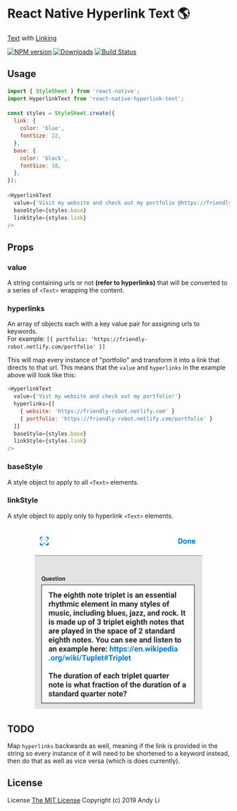 # React Native Hyperlink Text :earth_americas:

[Text](https://facebook.github.io/react-native/docs/text) with [Linking](https://facebook.github.io/react-native/docs/linking)

[![NPM version][npm-image]][npm-url]
[![Downloads][downloads-image]][npm-url]
[![Build Status][travis-image]][travis-url]

## Usage
```javascript
import { StyleSheet } from 'react-native';
import HyperlinkText from 'react-native-hyperlink-text';

const styles = StyleSheet.create({
  link: {
    color: 'blue',
    fontSize: 22,
  },
  base: {
    color: 'black',
    fontSize: 18,
  },
});

<HyperlinkText
  value={'Visit my website and check out my portfolio @https://friendly-robot.netlify.com/portfolio'}
  baseStyle={styles.base}
  linkStyle={styles.link}
/>
```
## Props

### value
A string containing urls or not **(refer to hyperlinks)** that will be converted to a series of `<Text>` wrapping the content.

### hyperlinks
An array of objects each with a key value pair for assigning urls to keywords. <br>
For example: `[{ portfolio: 'https://friendly-robot.netlify.com/portfolio' }]`

This will map every instance of "portfolio" and transform it into a link that directs to that url. This means that the `value` and `hyperlinks` in the example above will look like this:

```javascript
<HyperlinkText
  value={'Vist my website and check out my portfolio!'}
  hyperlinks={[
    { website: 'https://friendly-robot.netlify.com' }
    { portfolio: 'https://friendly-robot.netlify.com/portfolio' }
  ]}
  baseStyle={styles.base}
  linkStyle={styles.link}
/>
```
### baseStyle
A style object to apply to all `<Text>` elements.

### linkStyle
A style object to apply only to hyperlink `<Text>` elements.

<p align="center">
  <img src="https://raw.githubusercontent.com/friendly-robot/react-native-hyperlink-text/master/screenshot.png" width="380" alt="React Native Hyperlink Text">
</p>

## TODO
Map `hyperlinks` backwards as well, meaning if the link is provided in the string so every instance of it will need to be shortened to a keyword instead, then do that as well as vice versa (which is does currently).

## License
License [The MIT License](http://opensource.org/licenses/MIT)
Copyright (c) 2019 Andy Li

[downloads-image]: https://img.shields.io/npm/dm/react-native-hyperlink-text.svg
[npm-url]: https://www.npmjs.com/package/react-native-hyperlink-text
[npm-image]: https://img.shields.io/npm/v/react-native-hyperlink-text.svg

[travis-url]: https://travis-ci.org/friendly-robot/react-native-hyperlink-text
[travis-image]: https://img.shields.io/travis/friendly-robot/react-native-hyperlink-text/master.svg
